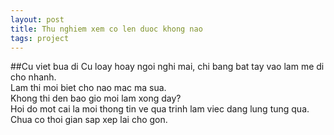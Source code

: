```yaml
---
layout: post
title: Thu nghiem xem co len duoc khong nao
tags: project
---
```


##Cu viet bua di
Cu loay hoay ngoi nghi mai, chi bang bat tay vao lam me di cho nhanh.  
Lam thi moi biet cho nao mac ma sua.  
Khong thi den bao gio moi lam xong day?  
Hoi do mot cai la moi thong tin ve qua trinh lam viec dang lung tung qua.  
Chua co thoi gian sap xep lai cho gon.